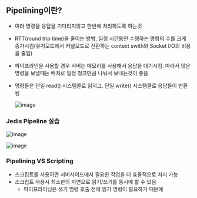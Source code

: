 ## Pipelining이란?

- 여러 명령을 응답을 기다리지않고 한번에 처리하도록 하는것
- RTT(round trip time)을 줄이는 방법, 일정 시간동안 수행하는 명령의 수를 크게 증가시킴(유저모드에서 커널모드로 전환하는 context swith와 Socket I/O의 비용을 줄임)
- 파이프라인을 사용할 경우 서버는 메모리를 사용해서 응답을 대기시킴. 따라서 많은 명령을 보낼때는 배치로 일정 청크만큼 나눠서 보내는것이 좋음
- 명령들은 단일 read() 시스템콜로 읽히고, 단일 write() 시스템콜로 응답들이 반환됨

  ![image](https://github.com/YAPP-Github/21st-Android-Team-1-BE/assets/69676101/a276bee8-4f53-40af-ad04-413a532d3e4f)


### Jedis Pipeline 실습

![image](https://github.com/YAPP-Github/21st-Android-Team-1-BE/assets/69676101/5332de5f-828d-48b3-ad6a-7ee6cc431f86)

![image](https://github.com/YAPP-Github/21st-Android-Team-1-BE/assets/69676101/900d1a39-7687-4351-8aac-56a928bc4e38)

### Pipelining VS Scripting

- 스크립트를 사용하면 서버사이드에서 필요한 작업을 더 효율적으로 처리 가능
- 스크립트 사용시 최소한의 지연으로 읽기/쓰기를 동시에 할 수 있음
    - 파이프라이닝은 쓰기 명령 호출 전에 읽기 명령이 필요하기 때문에